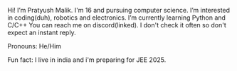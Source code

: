 Hi! I’m Pratyush Malik. I'm 16 and pursuing computer science.
I’m interested in coding(duh), robotics and electronics.
I’m currently learning Python and C/C++
You can reach me on discord(linked). I don't check it often so don't expect an instant reply.

Pronouns: He/Him

Fun fact: I live in india and i'm preparing for JEE 2025.

<!---
PratMal/PratMal is a ✨ special ✨ repository because its `README.md` (this file) appears on your GitHub profile.
You can click the Preview link to take a look at your changes.
--->
